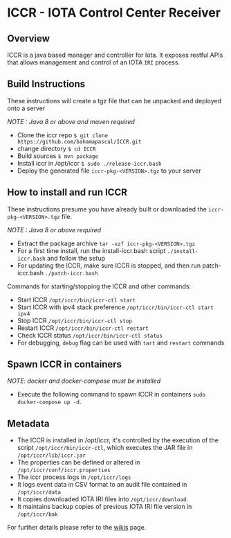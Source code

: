 # ICCR - IOTA Control Center Receiver



## Overview

ICCR is a java based manager and controller for Iota. It exposes restful APIs that allows management and control of an IOTA `IRI` process.     

## Build Instructions
These instructions will create a tgz file that can be unpacked and deployed onto a server

*NOTE : Java 8 or above and maven required*
- Clone the iccr repo `$ git clone https://github.com/bahamapascal/ICCR.git`
- change directory `$ cd ICCR`
- Build sources `$ mvn package`
- Install iccr in /opt/iccr `$ sudo ./release-iccr.bash`
- Deploy the generated file `iccr-pkg-<VERSION>.tgz` to your server


## How to install and run ICCR
These instructions presume you have already built or downloaded the `iccr-pkg-<VERSION>.tgz` file.

*NOTE : Java 8 or above required*
- Extract the package archive `tar -xzf iccr-pkg-<VERSION>.tgz`
- For a first time install, run the install-iccr.bash script `./install-iccr.bash` and follow the setup
- For updating the ICCR, make sure ICCR is stopped, and then run patch-iccr.bash `./patch-iccr.bash`

Commands for starting/stopping the ICCR and other commands:
- Start ICCR `/opt/iccr/bin/iccr-ctl start`
- Start ICCR with ipv4 stack preference `/opt/iccr/bin/iccr-ctl start ipv4`
- Stop ICCR `/opt/iccr/bin/iccr-ctl stop`
- Restart ICCR `/opt/iccr/bin/iccr-ctl restart`
- Check ICCR status `/opt/iccr/bin/iccr-ctl status`
- For debugging, `debug` flag can be used with `tart` and `restart` commands

## Spawn ICCR in containers

*NOTE: docker and docker-compose must be installed*

- Execute the following command to spawn ICCR in containers `sudo docker-compose up -d`. 


## Metadata
- The ICCR is installed in /opt/iccr, it's controlled by the execution of the script `/opt/iccr/bin/iccr-ctl`,
which executes  the JAR file in `/opt/iccr/lib/iccr.jar`
- The properties can be defined or altered in `/opt/iccr/conf/iccr.properties`
- The iccr process logs in `/opt/iccr/logs`
- It logs event data in CSV format to an audit file contained in `/opt/iccr/data`
- It copies downloaded IOTA IRI files into `/opt/iccr/download`.
- It maintains backup copies of previous IOTA IRI file version in `/opt/iccr/bak`


For further details please refer to the [wikis](https://github.com/bahamapascal/ICCR/wiki) page.

